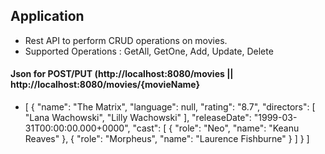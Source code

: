 ## Application
- Rest API to perform CRUD operations on movies.
- Supported Operations : GetAll, GetOne, Add, Update, Delete

#### Json for POST/PUT  (http://localhost:8080/movies   || http://localhost:8080/movies/{movieName}
- [
    {
        "name": "The Matrix",
        "language": null,
        "rating": "8.7",
        "directors": [
            "Lana Wachowski",
            "Lilly Wachowski"
        ],
        "releaseDate": "1999-03-31T00:00:00.000+0000",
        "cast": [
            {
                "role": "Neo",
                "name": "Keanu Reaves"
            },
            {
                "role": "Morpheus",
                "name": "Laurence Fishburne"
            }
        ]
    }
]
